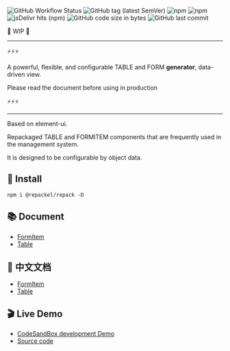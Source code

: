 ![GitHub Workflow Status](https://img.shields.io/github/workflow/status/repackel/repack/Node.js%20Package) 
![GitHub tag (latest SemVer)](https://img.shields.io/github/v/tag/repackel/repack) 
![npm](https://img.shields.io/npm/v/@repackel/repack) 
![npm](https://img.shields.io/npm/dm/@repackel/repack) 
![jsDelivr hits (npm)](https://img.shields.io/jsdelivr/npm/hm/@repackel/repack) 
![GitHub code size in bytes](https://img.shields.io/github/languages/code-size/repackel/repack) 
![GitHub last commit](https://img.shields.io/github/last-commit/repackel/repack) 



🚧 WIP 🚧

---

⚡⚡⚡

A powerful, flexible, and configurable TABLE and FORM **generator**, data-driven view.

Please read the document before using in production

⚡⚡⚡

---

Based on element-ui.

Repackaged TABLE and FORMITEM components that are frequently used in the management system.

It is designed to be configurable by object data.

## 🚀 Install
```
npm i @repackel/repack -D
```
## 📚 Document

- [FormItem](./FormItem/readme.md)
- [Table](./Table/readme.md)

## 🚩 中文文档

- [FormItem](./FormItem/readme.zh.md)
- [Table](./Table/readme.zh.md)

## 🎬 Live Demo

- [CodeSandBox development Demo](https://codesandbox.io/s/github/repackel/repack-demo?file=/src/demo.vue)
- [Source code](https://github.com/repackel/repack-demo/)

